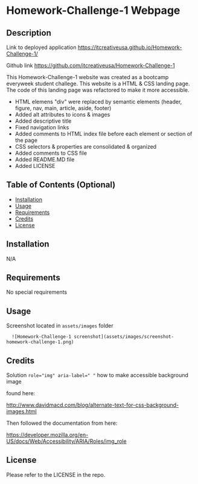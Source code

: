 # Homework-Challenge-1 Webpage

## Description

Link to deployed application
https://itcreativeusa.github.io/Homework-Challenge-1/


Github link 
https://github.com/itcreativeusa/Homework-Challenge-1

This Homework-Challenge-1 website was created as a bootcamp everyweek student challege. This website is a HTML & CSS landing page. The code of this landing page was refactored to make it more accessible. 
- HTML elemens "div" were replaced by semantic elements (header, figure, nav, main, article, aside, footer)
- Added alt attributes to icons & images
- Added descriptive title 
- Fixed navigation links
- Added comments to HTML index file before each element or section of the page
- CSS selectors & properties are consolidated & organized
- Added comments to CSS file
- Added README.MD file
- Added LICENSE

## Table of Contents (Optional)

- [Installation](#installation)
- [Usage](#usage)
- [Requirements](#requirements)
- [Credits](#credits)
- [License](#license)

## Installation

N/A

## Requirements

No special requirements

## Usage

Screenshot located in ``` assets/images ``` folder

  ```
    ![Homework-Challenge-1 screenshot](assets/images/screenshot-homework-challenge-1.png)
   ```

## Credits
Solution ``` role="img" aria-label=" " ``` 
how to make accessible background image 

 found here:

http://www.davidmacd.com/blog/alternate-text-for-css-background-images.html


Then followed the documentation from here:

https://developer.mozilla.org/en-US/docs/Web/Accessibility/ARIA/Roles/img_role


## License

Please refer to the LICENSE in the repo.



